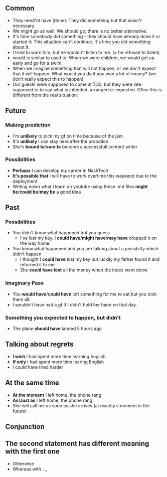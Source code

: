 ## Common

- They need'nt have (done): They did something but that wasn't necessary.
- We might go as well: We should go, there is no better alternative.
- It's time somebody did something - they should have already done it or started it: This situation can't continue. It's time you did something about it.
- I tried to warn him, but he wouldn't listen to me. (= he refused to listen)
- would is similar to used to: When we were children, we would get up early and go for a swim. 
- When we imagine something that will not happen, or we don't expect that it will happen: What would you do if you won a lot of money?
(we don't really expect this to happen)
- Our guests were supposed to come at 7.30, but they were late: supposed to to say what is intended, arranged or expected. Often this is different from the real situation:

## Future

### Making prediction

- I'm **unlikely** to pick my gf on time because of the jam.
- It's **unlikely** I can stay here after the probation
- She's **bound to**/**sure to** become a successfull content writer

### Possibilities

- **Perhaps** I can develop my career in NashTech
- **It's possible that** I will have to work overtime this weekend due to the deployment
- Writing down what I learn on youtube using these .md files **might be**/**could be**/**may be** a good idea

## Past

### Possibilities

- You didn't know what happened but you guess
  - I've lost my key. I **could have**/**might have**/**may have** dropped it on the way home.
- You know what happened and you are talking about a possibilty which didn't happen
  - I thought I **could have** lost my key but luckily my father found it and returned it to me
  - She **could have lost** all the money when the index went donw

### Imaginary Pass

- You **would have**/**could have** left something for me to eat but you took them all.
- I wouldn't have had a gf if I didn't hold her hand on that day.

### Something you expected to happen, but didn't

- The plane **should have** landed 5 hours ago

## Talking about regrets

- **I wish** I had spent more time learning English
- **If only** I had spent more time learing English
- I could have tried harder

## At the same time

- **At the moment** I left home, the phone rang
- **As/Just as** I left home, the phone rang
- She will call me as soon as she arrives (at exactly a moment in the future)

## Conjunction

## The second statement has different meaning with the first one

- Otherwise
- Whereas with ...,
